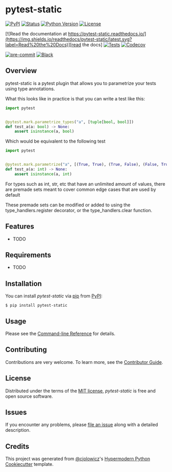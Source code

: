 # pytest-static

[![PyPI](https://img.shields.io/pypi/v/pytest-static.svg)][pypi status]
[![Status](https://img.shields.io/pypi/status/pytest-static.svg)][pypi status]
[![Python Version](https://img.shields.io/pypi/pyversions/pytest-static)][pypi status]
[![License](https://img.shields.io/pypi/l/pytest-static)][license]

[![Read the documentation at https://pytest-static.readthedocs.io/](https://img.shields.io/readthedocs/pytest-static/latest.svg?label=Read%20the%20Docs)][read the docs]
[![Tests](https://github.com/56kyle/pytest-static/workflows/Tests/badge.svg)][tests]
[![Codecov](https://codecov.io/gh/56kyle/pytest-static/branch/main/graph/badge.svg)][codecov]

[![pre-commit](https://img.shields.io/badge/pre--commit-enabled-brightgreen?logo=pre-commit&logoColor=white)][pre-commit]
[![Black](https://img.shields.io/badge/code%20style-black-000000.svg)][black]

[pypi status]: https://pypi.org/project/pytest-static/
[read the docs]: https://pytest-static.readthedocs.io/
[tests]: https://github.com/56kyle/pytest-static/actions?workflow=Tests
[codecov]: https://app.codecov.io/gh/56kyle/pytest-static
[pre-commit]: https://github.com/pre-commit/pre-commit
[black]: https://github.com/psf/black

## Overview

pytest-static is a pytest plugin that allows you to parametrize your tests using type annotations.

What this looks like in practice is that you can write a test like this:

```python
import pytest


@pytest.mark.parametrize_types("a", [tuple[bool, bool]])
def test_a(a: bool) -> None:
    assert isinstance(a, bool)
```

Which would be equivalent to the following test

```python
import pytest


@pytest.mark.parametrize("a", [(True, True), (True, False), (False, True), (False, False)])
def test_a(a: int) -> None:
    assert isinstance(a, int)
```

For types such as int, str, etc that have an unlimited amount of values, there are premade sets meant to cover common edge cases that are used by default

These premade sets can be modified or added to using the type_handlers.register decorator, or the type_handlers.clear function.

## Features

- TODO

## Requirements

- TODO

## Installation

You can install _pytest-static_ via [pip] from [PyPI]:

```console
$ pip install pytest-static
```

## Usage

Please see the [Command-line Reference] for details.

## Contributing

Contributions are very welcome.
To learn more, see the [Contributor Guide].

## License

Distributed under the terms of the [MIT license][license],
_pytest-static_ is free and open source software.

## Issues

If you encounter any problems,
please [file an issue] along with a detailed description.

## Credits

This project was generated from [@cjolowicz]'s [Hypermodern Python Cookiecutter] template.

[@cjolowicz]: https://github.com/cjolowicz
[pypi]: https://pypi.org/
[hypermodern python cookiecutter]: https://github.com/cjolowicz/cookiecutter-hypermodern-python
[file an issue]: https://github.com/56kyle/pytest-static/issues
[pip]: https://pip.pypa.io/

<!-- github-only -->

[license]: https://github.com/56kyle/pytest-static/blob/main/LICENSE
[contributor guide]: https://github.com/56kyle/pytest-static/blob/main/CONTRIBUTING.md
[command-line reference]: https://pytest-static.readthedocs.io/en/latest/usage.html
